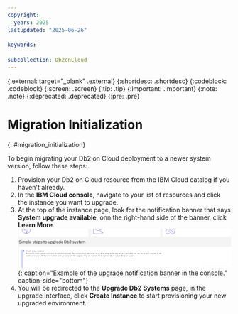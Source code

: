 ```yaml
---
copyright:
  years: 2025
lastupdated: "2025-06-26"

keywords:

subcollection: Db2onCloud
---
```



{:external: target="_blank" .external}
{:shortdesc: .shortdesc}
{:codeblock: .codeblock}
{:screen: .screen}
{:tip: .tip}
{:important: .important}
{:note: .note}
{:deprecated: .deprecated}
{:pre: .pre}

# Migration Initialization
{: #migration_initialization}

To begin migrating your Db2 on Cloud deployment to a newer system version, follow these steps:

1. Provision your Db2 on Cloud resource from the IBM Cloud catalog if you haven't already.
2. In the **IBM Cloud console**, navigate to your list of resources and click the instance you want to upgrade.
3. At the top of the instance page, look for the notification banner that says **System upgrade available**, onn the right-hand side of the banner, click **Learn More**.
![System upgrade notification banner example](images/migration_learn_more.png)
{: caption="Example of the upgrade notification banner in the console." caption-side="bottom"}
5. You will be redirected to the **Upgrade Db2 Systems** page, in the upgrade interface, click **Create Instance** to start provisioning your new upgraded environment.
